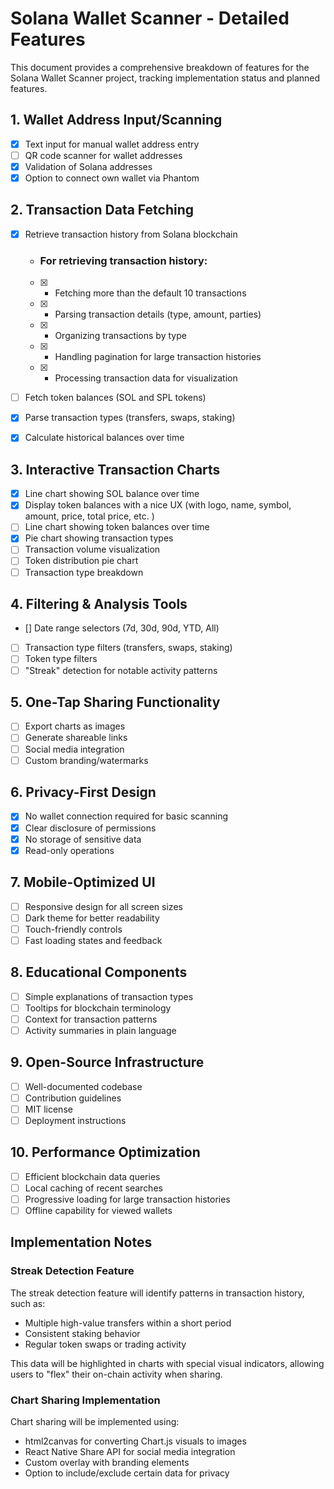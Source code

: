 # Solana Wallet Scanner - Detailed Features

This document provides a comprehensive breakdown of features for the Solana Wallet Scanner project, tracking implementation status and planned features.

## 1. Wallet Address Input/Scanning
- [x] Text input for manual wallet address entry
- [ ] QR code scanner for wallet addresses
- [x] Validation of Solana addresses
- [x] Option to connect own wallet via Phantom

## 2. Transaction Data Fetching
- [x] Retrieve transaction history from Solana blockchain
    - ### **For retrieving transaction history:** 

    - [x] - Fetching more than the default 10 transactions
    - [x] - Parsing transaction details (type, amount, parties)
    - [x] - Organizing transactions by type
    - [x] - Handling pagination for large transaction histories
    - [x] - Processing transaction data for visualization


- [ ] Fetch token balances (SOL and SPL tokens)
- [x] Parse transaction types (transfers, swaps, staking)
- [x] Calculate historical balances over time

## 3. Interactive Transaction Charts
- [x] Line chart showing SOL balance over time
- [x] Display token balances with a nice UX (with logo, name, symbol, amount, price, total price, etc. )
- [ ] Line chart showing token balances over time
- [x] Pie chart showing transaction types
- [ ] Transaction volume visualization
- [ ] Token distribution pie chart
- [ ] Transaction type breakdown

## 4. Filtering & Analysis Tools
- [] Date range selectors (7d, 30d, 90d, YTD, All)
- [ ] Transaction type filters (transfers, swaps, staking)
- [ ] Token type filters
- [ ] "Streak" detection for notable activity patterns

## 5. One-Tap Sharing Functionality
- [ ] Export charts as images
- [ ] Generate shareable links
- [ ] Social media integration
- [ ] Custom branding/watermarks

## 6. Privacy-First Design
- [x] No wallet connection required for basic scanning
- [x] Clear disclosure of permissions
- [x] No storage of sensitive data
- [x] Read-only operations

## 7. Mobile-Optimized UI
- [ ] Responsive design for all screen sizes
- [ ] Dark theme for better readability
- [ ] Touch-friendly controls
- [ ] Fast loading states and feedback

## 8. Educational Components
- [ ] Simple explanations of transaction types
- [ ] Tooltips for blockchain terminology
- [ ] Context for transaction patterns
- [ ] Activity summaries in plain language

## 9. Open-Source Infrastructure
- [ ] Well-documented codebase
- [ ] Contribution guidelines
- [ ] MIT license
- [ ] Deployment instructions

## 10. Performance Optimization
- [ ] Efficient blockchain data queries
- [ ] Local caching of recent searches
- [ ] Progressive loading for large transaction histories
- [ ] Offline capability for viewed wallets

## Implementation Notes

### Streak Detection Feature
The streak detection feature will identify patterns in transaction history, such as:
- Multiple high-value transfers within a short period
- Consistent staking behavior
- Regular token swaps or trading activity

This data will be highlighted in charts with special visual indicators, allowing users to "flex" their on-chain activity when sharing.

### Chart Sharing Implementation
Chart sharing will be implemented using:
- html2canvas for converting Chart.js visuals to images
- React Native Share API for social media integration
- Custom overlay with branding elements
- Option to include/exclude certain data for privacy